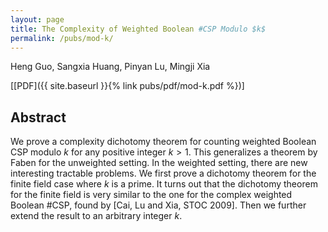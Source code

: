```yaml
---
layout: page
title: The Complexity of Weighted Boolean #CSP Modulo $k$
permalink: /pubs/mod-k/
---
```


Heng Guo, Sangxia Huang, Pinyan Lu, Mingji Xia

\[[PDF]({{ site.baseurl }}{% link pubs/pdf/mod-k.pdf %})\]

## Abstract

We prove a complexity dichotomy theorem for counting weighted Boolean 
CSP modulo $k$ for any positive integer $k>1$. This generalizes a 
theorem by Faben for the unweighted setting. In the weighted setting, 
there are new interesting tractable problems. We first prove a 
dichotomy theorem for the finite field case where $k$ is a prime. 
It turns out that the dichotomy theorem for the finite field is 
very similar to the one for the complex weighted Boolean #CSP, 
found by [Cai, Lu and Xia, STOC 2009]. Then we further extend the 
result to an arbitrary integer $k$.


